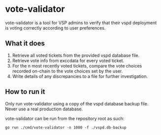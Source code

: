 # vote-validator

vote-validator is a tool for VSP admins to verify that their vspd deployment
is voting correctly according to user preferences.

## What it does

1. Retrieve all voted tickets from the provided vspd database file.
1. Retrieve vote info from exccdata for every voted ticket.
1. For the n most recently voted tickets, compare the vote choices recorded
   on-chain to the vote choices set by the user.
1. Write details of any discrepancies to a file for further investigation.

## How to run it

Only run vote-validator using a copy of the vspd database backup file.
Never use a real production database.

vote-validator can be run from the repository root as such:

```no-highlight
go run ./cmd/vote-validator -n 1000 -f ./vspd.db-backup
```
